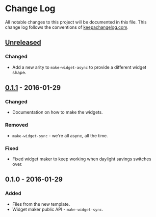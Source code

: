 # Change Log
All notable changes to this project will be documented in this file. This change log follows the conventions of [keepachangelog.com](http://keepachangelog.com/).

## [Unreleased][unreleased]
### Changed
- Add a new arity to `make-widget-async` to provide a different widget shape.

## [0.1.1] - 2016-01-29
### Changed
- Documentation on how to make the widgets.

### Removed
- `make-widget-sync` - we're all async, all the time.

### Fixed
- Fixed widget maker to keep working when daylight savings switches over.

## 0.1.0 - 2016-01-29
### Added
- Files from the new template.
- Widget maker public API - `make-widget-sync`.

[unreleased]: https://github.com/your-name/teststuff/compare/0.1.1...HEAD
[0.1.1]: https://github.com/your-name/teststuff/compare/0.1.0...0.1.1
